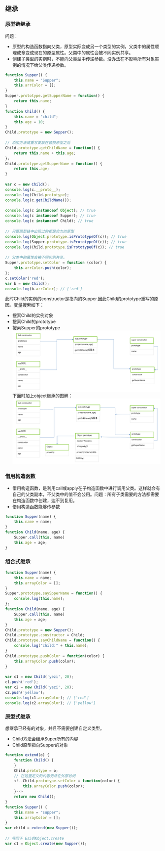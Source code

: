 ## 继承
### 原型链继承
问题：
- 原型的构造函数指向父类，原型实际变成另一个类型的实例，父类中的属性顺理成章变成现在的原型属性。父类中的属性会被不同实例共享。
- 创建子类型的实例时，不能向父类型中传递参数。没办法在不影响所有对象实例的情况下给父类传递参数。
```javascript
function Supper() {
    this.name = "Supper";
    this.arrColor = [];
}
Supper.prototype.getSupperName = function() {
    return this.name;
}
function Child() {
    this.name = "child";
    this.age = 10;
}
Child.prototype = new Supper();

// 添加方法或重写要放在替换原型之后
Child.prototype.getChildName = function() {
    return this.name + this.age;
};
Child.prototype.getSupperName = function() {
    return this.age;
}

var c = new Child();
console.log(c.__proto__);
console.log(Child.prototype);
console.log(c.getChildName());

console.log(c instanceof Object); // true
console.log(c instanceof Supper); // true
console.log(c instanceof Child); // true

// 只要原型链中出现过的都是实力的原型
console.log(Object.prototype.isPrototypeOf(c)); // true
console.log(Supper.prototype.isPrototypeOf(c)); // true
console.log(Child.prototype.isPrototypeOf(c)); // true

// 父类中的属性会被不同实例共享。
Supper.prototype.setColor = function (color) {
    this.arrColor.push(color);
};
c.setColor('red');
var b = new Child();
console.log(b.arrColor); // ['red']
```
此时Child的实例的constructor是指向的Supper.因此Child的prototype重写的原因。变量搜索如下：
- 搜索Child的实例对象
- 搜索Child的prototype
- 搜索Supper的prototype
![](/assets/extend.png)
下面时加上object继承的图解：
![](/assets/allExtend.png)

### 借用构造函数
- 借用构造函数，是利用call或apply在子构造函数中进行调用父类。这样就会有自己的父类副本，不父类中的值不会公用。问题：所有子类需要的方法都需要在构造函数中创建，达不到复用。
- 借用构造函数能够传参数
```javascript
function Supper(name) {
    this.name = name;
}
function Child(name, age) {
    Supper.call(this, name)
    this.age = age;
}

```
### 组合式继承
```javascript
function Supper(name) {
    this.name = name;
    this.arrayColor = [];
}
Supper.prototype.saySpperName = function() {
    console.log(this.name);
};
function Child(name, age) {
    Supper.call(this, name)
    this.age = age;
}
Child.prototype = new Supper();
Child.prototype.constructor = Child;
Child.prototype.sayChildName = function() {
    console.log("child:" + this.name);
}
Child.prototype.pushColor = function(color) {
    this.arrayColor.push(color);
}

var c1 = new Child('yezi', 20);
c1.push('red');
var c2 = new Child('yezi', 20);
c2.push('yellow');
console.log(c1.arrayColor); // ['red']
console.log(c2.arrayColor); // ['yellow']
```
### 原型式继承
想继承已经有的对象，并且不需要创建自定义类型。
- Child方法会继承Super所有的内容
- Child原型指向Supper的对象
```javascript
function extend(o) {
    function Child() {
    }
    Child.prototype = o; 
    // 在这里定义的内容无法在外部访问
    <!--Child.prototype.setColor = function(color) {
        this.arrayColor.push(color);
    }-->
    return new Child();
}
function Supper() {
    this.name = "supper";
    this.arrayColor = [];
}
var child = extend(new Supper());

// 等同于 Es5的Object.create
var c1 = Object.create(new Supper());
```